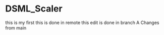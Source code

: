 # DSML_Scaler
this is my first 
this is done in remote
 this edit is done in branch A 
Changes from main